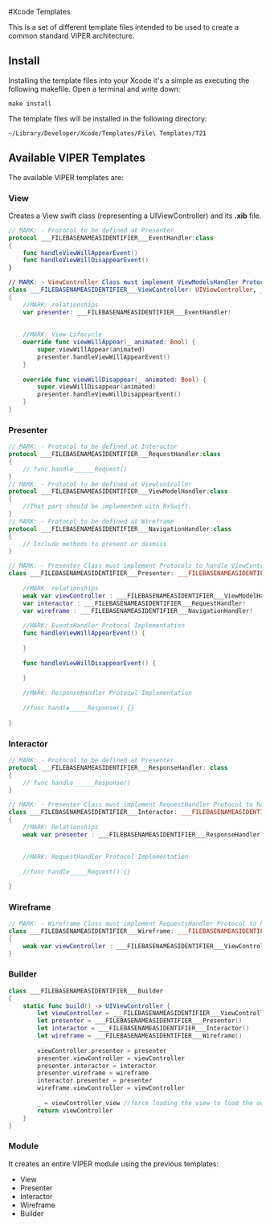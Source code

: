 #Xcode Templates

This is a set of different template files intended to be used to create a common standard VIPER architecture.

## Install

Installing the template files into your Xcode it's a simple as executing the following makefile. Open a terminal and write down:

```
make install
```

The template files will be installed in the following directory:

```
~/Library/Developer/Xcode/Templates/File\ Templates/T21
```

## Available VIPER Templates

The available VIPER templates are:

### View

Creates a View swift class (representing a UIViewController) and its **.xib** file.

```swift
// MARK: - Protocol to be defined at Presenter
protocol ___FILEBASENAMEASIDENTIFIER___EventHandler:class
{
    func handleViewWillAppearEvent()
    func handleViewWillDisappearEvent()
}

// MARK: - ViewController Class must implement ViewModelsHandler Protocol to handle ViewModel from Presenter
class ___FILEBASENAMEASIDENTIFIER___ViewController: UIViewController, ___FILEBASENAMEASIDENTIFIER___ViewModelHandler
{
    //MARK: relationships
    var presenter: ___FILEBASENAMEASIDENTIFIER___EventHandler!
    
    
    //MARK: View Lifecycle
    override func viewWillAppear(_ animated: Bool) {
        super.viewWillAppear(animated)
        presenter.handleViewWillAppearEvent()
    }
    
    override func viewWillDisappear(_ animated: Bool) {
        super.viewWillDisappear(animated)
        presenter.handleViewWillDisappearEvent()
    }
}

```

### Presenter


```swift
// MARK: - Protocol to be defined at Interactor
protocol ___FILEBASENAMEASIDENTIFIER___RequestHandler:class
{
    // func handle______Request()
}
// MARK: - Protocol to be defined at ViewController
protocol ___FILEBASENAMEASIDENTIFIER___ViewModelHandler:class
{
    //That part should be implemented with RxSwift.
}
// MARK: - Protocol to be defined at Wireframe
protocol ___FILEBASENAMEASIDENTIFIER___NavigationHandler:class
{
    // Include methods to present or dismiss
}

// MARK: - Presenter Class must implement Protocols to handle ViewController Events and Interactor Responses
class ___FILEBASENAMEASIDENTIFIER___Presenter: ___FILEBASENAMEASIDENTIFIER___EventHandler, ___FILEBASENAMEASIDENTIFIER___ResponseHandler {
    
    //MARK: relationships
    weak var viewController : ___FILEBASENAMEASIDENTIFIER___ViewModelHandler?
    var interactor : ___FILEBASENAMEASIDENTIFIER___RequestHandler!
    var wireframe : ___FILEBASENAMEASIDENTIFIER___NavigationHandler!
    
    //MARK: EventsHandler Protocol Implementation
    func handleViewWillAppearEvent() {
        
    }
    
    func handleViewWillDisappearEvent() {
        
    }
    
    //MARK: ResponseHandler Protocol Implementation
    
    //func handle_____Response() {}
       
}

```

### Interactor 


```swift
// MARK: - Protocol to be defined at Presenter
protocol ___FILEBASENAMEASIDENTIFIER___ResponseHandler: class
{
    // func handle______Response()
}

// MARK: - Presenter Class must implement RequestHandler Protocol to handle Presenter Requests
class ___FILEBASENAMEASIDENTIFIER___Interactor: ___FILEBASENAMEASIDENTIFIER___RequestHandler
{
    //MARK: Relationships
    weak var presenter : ___FILEBASENAMEASIDENTIFIER___ResponseHandler?
    
    
    //MARK: RequestHandler Protocol Implementation
    
    //func handle_____Request() {}

}
```

### Wireframe


```swift
// MARK: - Wireframe Class must implement RequestsHandler Protocol to handle Presenter Requests
class ___FILEBASENAMEASIDENTIFIER___Wireframe: ___FILEBASENAMEASIDENTIFIER___NavigationHandler
{
    weak var viewController : ___FILEBASENAMEASIDENTIFIER___ViewController? 
}
```

### Builder


```swift
class ___FILEBASENAMEASIDENTIFIER___Builder
{
    static func build() -> UIViewController {
        let viewController = ___FILEBASENAMEASIDENTIFIER___ViewController(nibName: "___FILEBASENAMEASIDENTIFIER___ViewController", bundle: nil)
        let presenter = ___FILEBASENAMEASIDENTIFIER___Presenter()
        let interactor = ___FILEBASENAMEASIDENTIFIER___Interactor()
        let wireframe = ___FILEBASENAMEASIDENTIFIER___Wireframe()
        
        viewController.presenter = presenter
        presenter.viewController = viewController
        presenter.interactor = interactor
        presenter.wireframe = wireframe
        interactor.presenter = presenter
        wireframe.viewController = viewController
        
        _ = viewController.view //force loading the view to load the outlets
        return viewController
    }
}

```

### Module

It creates an entire VIPER module using the previous templates:

* View
* Presenter
* Interactor
* Wireframe
* Builder